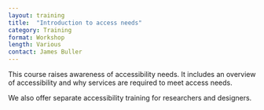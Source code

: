 ```yaml
---
layout: training
title:  "Introduction to access needs"
category: Training
format: Workshop
length: Various
contact: James Buller
---
```


This course raises awareness of accessibility needs. It includes an overview of accessibility and why services are required to meet access needs.

We also offer separate accessibility training for researchers and designers.
